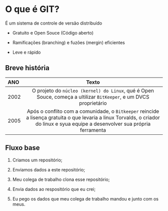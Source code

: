 # **O que é GIT?**

É um sistema de controle de versão distribuído

- Gratuito e Open Souce (Código aberto)

- Ramificações (branching) e fuzões (mergin) eficientes

- Leve e rápido

## Breve história

| ANO  |                                                                                       Texto                                                                                       |
| :--- | :-------------------------------------------------------------------------------------------------------------------------------------------------------------------------------: |
| 2002 |                                 O projeto do `núcleo (kernel) do Linux`, qué é Open Souce, começa a ultilizar `BitKeeper`, e um DVCS proprietário                                 |
| 2005 | Após o conflito com a comunidade, o `Bitkeeper` reincide a lisença gratuita o que levaria a linux Torvalds, o criador do linux e syua equipe a desenvolver sua própria ferramenta |

## Fluxo base

1. Criamos um repositório;

2. Enviamos dados a este repositório;

3. Meu colega de trabalho clona esse repositório;

4. Envia dados ao respositório que eu crei;

5. Eu pego os dados que meu colega de trabalho mandou e junto com os meus.
